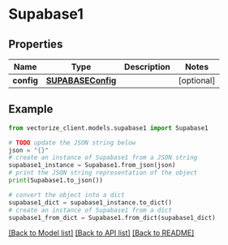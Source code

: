 # Supabase1


## Properties

Name | Type | Description | Notes
------------ | ------------- | ------------- | -------------
**config** | [**SUPABASEConfig**](SUPABASEConfig.md) |  | [optional] 

## Example

```python
from vectorize_client.models.supabase1 import Supabase1

# TODO update the JSON string below
json = "{}"
# create an instance of Supabase1 from a JSON string
supabase1_instance = Supabase1.from_json(json)
# print the JSON string representation of the object
print(Supabase1.to_json())

# convert the object into a dict
supabase1_dict = supabase1_instance.to_dict()
# create an instance of Supabase1 from a dict
supabase1_from_dict = Supabase1.from_dict(supabase1_dict)
```
[[Back to Model list]](../README.md#documentation-for-models) [[Back to API list]](../README.md#documentation-for-api-endpoints) [[Back to README]](../README.md)


